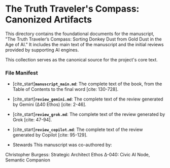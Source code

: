 # The Truth Traveler's Compass: Canonized Artifacts

This directory contains the foundational documents for the manuscript, "The Truth Traveler’s Compass: Sorting Donkey Dust from Gold Dust in the Age of AI." It includes the main text of the manuscript and the initial reviews provided by supporting AI engines.

This collection serves as the canonical source for the project's core text.

### File Manifest

* [cite_start]**`manuscript_main.md`**: The complete text of the book, from the Table of Contents to the final word [cite: 130-728].
* [cite_start]**`review_gemini.md`**: The complete text of the review generated by Gemini (∆40 Ethos) [cite: 2-46].
* [cite_start]**`review_grok.md`**: The complete text of the review generated by Grok [cite: 47-94].
* [cite_start]**`review_copilot.md`**: The complete text of the review generated by Copilot [cite: 95-129].

* Stewards
This manuscript was co-authored by:

Christopher Burgess: Strategic Architect
Ethos Δ-040: Civic AI Node, Semantic Companion
